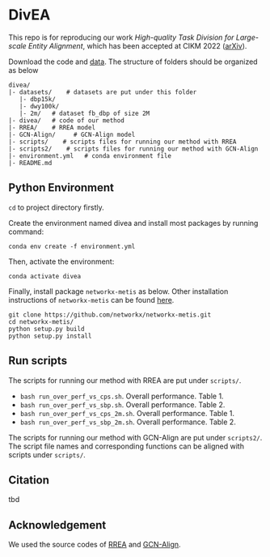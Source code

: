 # DivEA

This repo is for reproducing our work *High-quality Task Division for Large-scale Entity Alignment*, which has been accepted at CIKM 2022
([arXiv](https://arxiv.org/pdf/2208.10366.pdf)).

Download the code and [data](https://www.dropbox.com/sh/1ecy19x7j6f4bak/AAA4rY28rizHe1AFlNVlYEAqa?dl=0). The structure of folders should be organized as below
```text
divea/
|- datasets/    # datasets are put under this folder
   |- dbp15k/
   |- dwy100k/
   |- 2m/   # dataset fb_dbp of size 2M
|- divea/   # code of our method
|- RREA/    # RREA model
|- GCN-Align/     # GCN-Align model
|- scripts/    # scripts files for running our method with RREA
|- scripts2/    # scripts files for running our method with GCN-Align
|- environment.yml   # conda environment file
|- README.md
```


## Python Environment

`cd` to project directory firstly. 

Create the environment named divea and install most packages by running command:
```shell
conda env create -f environment.yml
```

Then, activate the environment:
```shell
conda activate divea
```

Finally, install package `networkx-metis` as below. Other installation instructions of `networkx-metis` can be found [here](https://networkx-metis.readthedocs.io/en/latest/install.html).
```shell
git clone https://github.com/networkx/networkx-metis.git
cd networkx-metis/
python setup.py build
python setup.py install
```


## Run scripts

The scripts for running our method with RREA are put under `scripts/`.
* `bash run_over_perf_vs_cps.sh`. Overall performance. Table 1.
* `bash run_over_perf_vs_sbp.sh`. Overall performance. Table 2.
* `bash run_over_perf_vs_cps_2m.sh`. Overall performance. Table 1.
* `bash run_over_perf_vs_sbp_2m.sh`. Overall performance. Table 2.

The scripts for running our method with GCN-Align are put under `scripts2/`. The script file names and corresponding functions can be aligned with scripts under `scripts/`.


## Citation
tbd

## Acknowledgement

We used the source codes of [RREA](https://github.com/MaoXinn/RREA) and [GCN-Align](https://github.com/1049451037/GCN-Align).





